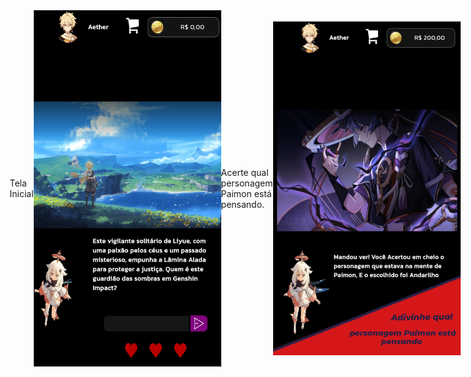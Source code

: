 <div style="display:flex; justify-content: center; align-items:center;">
Tela Inicial

<img src="https://github.com/EryckBorges/Genshin-Impact-Divination/blob/main/imagemJogo/telaInicial.jpg" width="300" alt="Tela Inicial">

Acerte qual personagem Paimon está pensando.

<img src="https://raw.githubusercontent.com/EryckBorges/Genshin-Impact-Divination/main/imagemJogo/dica.webp" width="300" alt="Tela de Dica">
  
</div>





